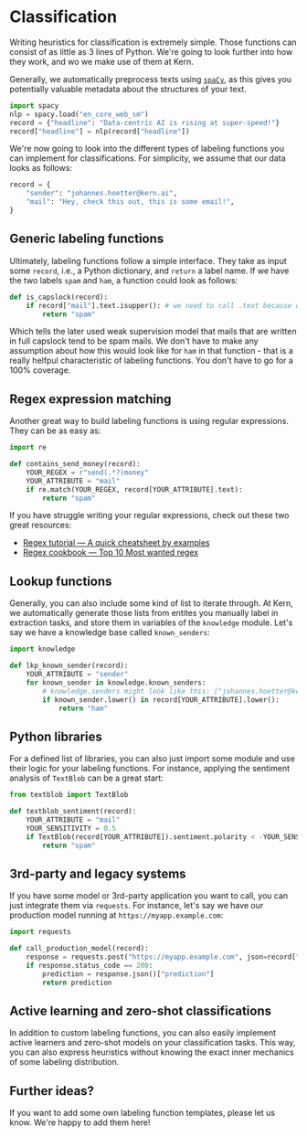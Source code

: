 # Classification

Writing heuristics for classification is extremely simple. Those functions can consist of as little as 3 lines of Python. We're going to look further into how they work, and wo we make use of them at Kern.

Generally, we automatically preprocess texts using [`spaCy`](https://spacy.io/), as this gives you potentially valuable metadata about the structures of your text.

```python
import spacy
nlp = spacy.load("en_core_web_sm")
record = {"headline": "Data-centric AI is rising at super-speed!"}
record["headline"] = nlp(record["headline"])
```

We're now going to look into the different types of labeling functions you can implement for classifications. For simplicity, we assume that our data looks as follows:

```python
record = {
    "sender": "johannes.hoetter@kern.ai",
    "mail": "Hey, check this out, this is some email!",
}
```

## Generic labeling functions
Ultimately, labeling functions follow a simple interface. They take as input some `record`, i.e., a Python dictionary, and `return` a label name. If we have the two labels `spam` and `ham`, a function could look as follows:

```python
def is_capslock(record):
    if record["mail"].text.isupper(): # we need to call .text because of spacy
        return "spam"
```

Which tells the later used weak supervision model that mails that are written in full capslock tend to be spam mails. We don't have to make any assumption about how this would look like for `ham` in that function - that is a really helfpul characteristic of labeling functions. You don't have to go for a 100% coverage.

## Regex expression matching
Another great way to build labeling functions is using regular expressions. They can be as easy as:

```python
import re

def contains_send_money(record):
    YOUR_REGEX = r"send(.*?)money"
    YOUR_ATTRIBUTE = "mail"
    if re.match(YOUR_REGEX, record[YOUR_ATTRIBUTE].text):
        return "spam"
```

If you have struggle writing your regular expressions, check out these two great resources:
- [Regex tutorial — A quick cheatsheet by examples](https://medium.com/factory-mind/regex-tutorial-a-simple-cheatsheet-by-examples-649dc1c3f285)
- [Regex cookbook — Top 10 Most wanted regex](https://medium.com/factory-mind/regex-cookbook-most-wanted-regex-aa721558c3c1)

## Lookup functions
Generally, you can also include some kind of list to iterate through. At Kern, we automatically generate those lists from entites you manually label in extraction tasks, and store them in variables of the `knowledge` module. Let's say we have a knowledge base called `known_senders`:

```python
import knowledge

def lkp_known_sender(record):
    YOUR_ATTRIBUTE = "sender"
    for known_sender in knowledge.known_senders:
        # knowledge.senders might look like this: ["johannes.hoetter@kern.ai", "henrik.wenck@kern.ai", ...]
        if known_sender.lower() in record[YOUR_ATTRIBUTE].lower():
            return "ham"
```

## Python libraries
For a defined list of libraries, you can also just import some module and use their logic for your labeling functions. For instance, applying the sentiment analysis of `TextBlob` can be a great start:

```python
from textblob import TextBlob

def textblob_sentiment(record):
    YOUR_ATTRIBUTE = "mail"
    YOUR_SENSITIVITY = 0.5
    if TextBlob(record[YOUR_ATTRIBUTE]).sentiment.polarity < -YOUR_SENSITIVITY:
        return "spam"
```

## 3rd-party and legacy systems
If you have some model or 3rd-party application you want to call, you can just integrate them via `requests`. For instance, let's say we have our production model running at `https://myapp.example.com`:

```python
import requests

def call_production_model(record):
    response = requests.post("https://myapp.example.com", json=record["mail"].text)
    if response.status_code == 200:
        prediction = response.json()["prediction"]
        return prediction
```

## Active learning and zero-shot classifications
In addition to custom labeling functions, you can also easily implement active learners and zero-shot models on your classification tasks. This way, you can also express heuristics without knowing the exact inner mechanics of some labeling distribution.

## Further ideas?
If you want to add some own labeling function templates, please let us know. We're happy to add them here!
